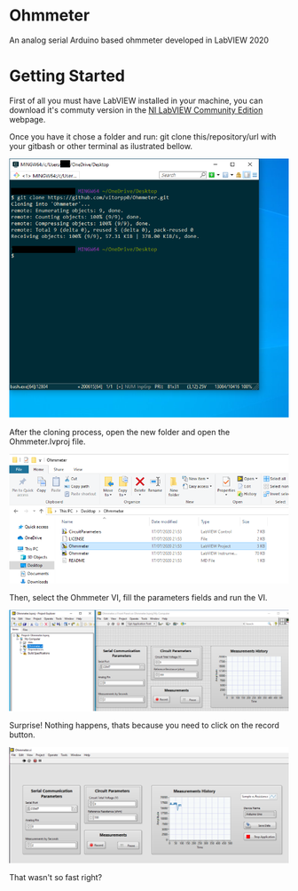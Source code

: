 # Ohmmeter

An analog serial Arduino based ohmmeter developed in LabVIEW 2020

# Getting Started

First of all you must have LabVIEW installed in your machine, you can download it's commuty version 
in the <a href="https://www.ni.com/pt-br/shop/labview/select-edition/labview-community-edition.html">NI LabVIEW Community Edition</a> webpage. 

Once you have it chose a folder and run: git clone this/repository/url with your gitbash or other terminal as
ilustrated bellow.

<img src="./readmeImages/gitclone.png" alt="git clone command example">

After the cloning process, open the new folder and open the Ohmmeter.lvproj file. 

<img src="./readmeImages/openLabViewProject.png" alt="opening the project">

Then, select the Ohmmeter VI, fill the parameters fields and run the VI. 

<img src="./readmeImages/openVI.png" alt="open ohmmeter VI">

Surprise! Nothing happens, thats because you need to click on the record button.

<img src="./readmeImages/recordMeasurements.png" alt="record measurements">

That wasn't so fast right?
